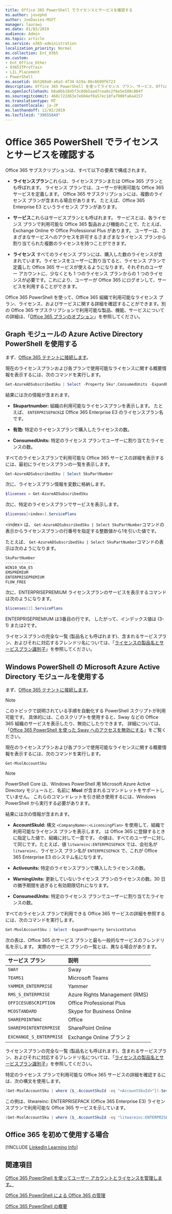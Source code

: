 ```yaml
---
title: Office 365 PowerShell でライセンスとサービスを確認する
ms.author: josephd
author: JoeDavies-MSFT
manager: laurawi
ms.date: 01/03/2019
audience: Admin
ms.topic: article
ms.service: o365-administration
localization_priority: Normal
ms.collection: Ent_O365
ms.custom:
- Ent_Office_Other
- O365ITProTrain
- LIL_Placement
- PowerShell
ms.assetid: bb5260a9-a6a3-4f34-b19a-06c6699f6723
description: Office 365 PowerShell を使ってライセンス プラン、サービス、Office 365 組織で利用可能なライセンスについての情報を確認する方法について説明します。
ms.openlocfilehash: b8a0bb1845f3c0db5aa47cea0c2f6e5e580c804f
ms.sourcegitcommit: 460c722d63e7e604ef0a57ec18fa7900fa6a4157
ms.translationtype: MT
ms.contentlocale: ja-JP
ms.lasthandoff: 12/02/2019
ms.locfileid: "39655849"
---
```

# <a name="view-licenses-and-services-with-office-365-powershell"></a>Office 365 PowerShell でライセンスとサービスを確認する

Office 365 サブスクリプションは、すべて以下の要素で構成されます。

- **ライセンスプラン**これらは、ライセンスプランまたは Office 365 プランとも呼ばれます。 ライセンス プランでは、ユーザーが利用可能な Office 365 サービスを定義します。 Office 365 サブスクリプションには、複数のライセンス プランが含まれる場合があります。 たとえば、Office 365 Enterprise E3 というライセンス プランがあります。
    
- **サービス**これらはサービスプランとも呼ばれます。 サービスとは、各ライセンス プランで利用可能な Office 365 製品および機能のことで、たとえば、Exchange Online や Office Professional Plus があります。 ユーザーは、さまざまなサービスへのアクセスを許可するさまざまなライセンス プランから割り当てられた複数のライセンスを持つことができます。
    
- **ライセンス** すべてのライセンス プランには、購入した数のライセンスが含まれています。ライセンスをユーザーに割り当てると、ライセンス プランで定義した Office 365 サービスが使えるようになります。それぞれのユーザー アカウントに、少なくとも 1 つのライセンス プランからの 1 つのライセンスが必要です。これにより、ユーザーが Office 365 にログオンして、サービスを利用することができます。
    
Office 365 PowerShell を使って、Office 365 組織で利用可能なライセンス プラン、ライセンス、およびサービスに関する詳細を確認することができます。別の Office 365 サブスクリプションで利用可能な製品、機能、サービスについての詳細は、「[Office 365 プランのオプション](https://go.microsoft.com/fwlink/p/?LinkId=691147)」を参照してください。


## <a name="use-the-azure-active-directory-powershell-for-graph-module"></a>Graph モジュールの Azure Active Directory PowerShell を使用する

まず、[Office 365 テナントに接続します](connect-to-office-365-powershell.md#connect-with-the-azure-active-directory-powershell-for-graph-module)。
  
現在のライセンスプランおよび各プランで使用可能なライセンスに関する概要情報を表示するには、次のコマンドを実行します。
  
```powershell
Get-AzureADSubscribedSku | Select -Property Sku*,ConsumedUnits -ExpandProperty PrepaidUnits
```

結果には次の情報が含まれます。
  
- **Skupartnumber:** 組織の利用可能なライセンスプランを表示します。 たとえば、 `ENTERPRISEPACK`は Office 365 Enterprise E3 のライセンスプラン名です。
    
- **有効:** 特定のライセンスプランで購入したライセンスの数。
    
- **ConsumedUnits:** 特定のライセンス プランでユーザーに割り当てたライセンスの数。
    
すべてのライセンスプランで利用可能な Office 365 サービスの詳細を表示するには、最初にライセンスプランの一覧を表示します。

```powershell
Get-AzureADSubscribedSku | Select SkuPartNumber
```

次に、ライセンスプラン情報を変数に格納します。

```powershell
$licenses = Get-AzureADSubscribedSku
```

次に、特定のライセンスプランでサービスを表示します。

```powershell
$licenses[<index>].ServicePlans
```

\<index> は、 `Get-AzureADSubscribedSku | Select SkuPartNumber`コマンドの表示からライセンスプランの行番号を指定する整数値から1を引いた値です。

たとえば、 `Get-AzureADSubscribedSku | Select SkuPartNumber`コマンドの表示は次のようになります。

```powershell
SkuPartNumber
-------------
WIN10_VDA_E5
EMSPREMIUM
ENTERPRISEPREMIUM
FLOW_FREE
```

次に、ENTERPRISEPREMIUM ライセンスプランのサービスを表示するコマンドは次のようになります。

```powershell
$licenses[2].ServicePlans
```

ENTERPRISEPREMIUM は3番目の行です。 したがって、インデックス値は (3-1) または2です。

ライセンスプランの完全な一覧 (製品名とも呼ばれます)、含まれるサービスプラン、およびそれに対応するフレンドリ名については、「[ライセンスの製品名とサービスプラン識別子](https://docs.microsoft.com/azure/active-directory/users-groups-roles/licensing-service-plan-reference)」を参照してください。

## <a name="use-the-microsoft-azure-active-directory-module-for-windows-powershell"></a>Windows PowerShell の Microsoft Azure Active Directory モジュールを使用する

まず、[Office 365 テナントに接続します](connect-to-office-365-powershell.md#connect-with-the-microsoft-azure-active-directory-module-for-windows-powershell)。

>[!Note]
>このトピックで説明されている手順を自動化する PowerShell スクリプトが利用可能です。 具体的には、このスクリプトを使用すると、Sway などの Office 365 組織のサービスを表示したり、無効にしたりできます。 詳細については、「[Office 365 PowerShell を使った Sway へのアクセスを無効にする](disable-access-to-sway-with-office-365-powershell.md)」をご覧ください。
>
    
現在のライセンスプランおよび各プランで使用可能なライセンスに関する概要情報を表示するには、次のコマンドを実行します。
  
```powershell
Get-MsolAccountSku
```

>[!Note]
>PowerShell Core は、Windows PowerShell 用 Microsoft Azure Active Directory モジュールと、名前に **Msol** が含まれるコマンドレットをサポートしていません。 これらのコマンドレットを引き続き使用するには、Windows PowerShell から実行する必要があります。
>

結果には次の情報が含まれます。
  
- **AccountSkuId:** 構文 `<CompanyName>:<LicensingPlan>` を使用して、組織で利用可能なライセンス プランを表示します。_<CompanyName>_ は Office 365 に登録するときに指定した値で、組織に対して一意です。_<LicensingPlan>_ の値は、すべてのユーザーに対して同じです。たとえば、値 `litwareinc:ENTERPRISEPACK` では、会社名が `litwareinc`、ライセンス プラン名が `ENTERPRISEPACK` で、これが Office 365 Enterprise E3 のシステム名になります。
    
- **Activeunits:** 特定のライセンスプランで購入したライセンスの数。
    
- **WarningUnits:** 更新していないライセンス プランのライセンスの数。30 日の猶予期間を過ぎると有効期限切れになります。
    
- **ConsumedUnits:** 特定のライセンス プランでユーザーに割り当てたライセンスの数。
    
すべてのライセンス プランで利用できる Office 365 サービスの詳細を参照するには、次のコマンドを実行します。
  
```powershell
Get-MsolAccountSku | Select -ExpandProperty ServiceStatus
```

次の表は、Office 365 のサービス プランと最も一般的なサービスのフレンドリ名を示します。 実際のサービス プランの一覧とは、異なる場合があります。 
  
|**サービス プラン**|**説明**|
|:-----|:-----|
| `SWAY` <br/> |Sway  <br/> |
| `TEAMS1` <br/> |Microsoft Teams  <br/> |
| `YAMMER_ENTERPRISE` <br/> |Yammer  <br/> |
| `RMS_S_ENTERPRISE` <br/> |Azure Rights Management (RMS)  <br/> |
| `OFFICESUBSCRIPTION` <br/> |Office Professional Plus  <br/> |
| `MCOSTANDARD` <br/> |Skype for Business Online  <br/> |
| `SHAREPOINTWAC` <br/> |Office  <br/> |
| `SHAREPOINTENTERPRISE` <br/> |SharePoint Online  <br/> |
| `EXCHANGE_S_ENTERPRISE` <br/> |Exchange Online プラン 2  <br/> |
   
ライセンスプランの完全な一覧 (製品名とも呼ばれます)、含まれるサービスプラン、およびそれに対応するフレンドリ名については、「[ライセンスの製品名とサービスプラン識別子](https://docs.microsoft.com/azure/active-directory/users-groups-roles/licensing-service-plan-reference)」を参照してください。

特定のライセンス プランで利用可能な Office 365 サービスの詳細を確認するには、次の構文を使用します。
  
```powershell
(Get-MsolAccountSku | where {$_.AccountSkuId -eq "<AccountSkuId>"}).ServiceStatus
```

この例は、litwareinc: ENTERPRISEPACK (Office 365 Enterprise E3) ライセンスプランで利用可能な Office 365 サービスを示しています。
  
```powershell
(Get-MsolAccountSku | where {$_.AccountSkuId -eq "litwareinc:ENTERPRISEPACK"}).ServiceStatus
```


## <a name="new-to-office-365"></a>Office 365 を初めて使用する場合

[!INCLUDE [LinkedIn Learning Info](../common/office/linkedin-learning-info.md)]
   
## <a name="see-also"></a>関連項目

[Office 365 PowerShell を使ってユーザー アカウントとライセンスを管理します。](manage-user-accounts-and-licenses-with-office-365-powershell.md)
  
[Office 365 PowerShell による Office 365 の管理](manage-office-365-with-office-365-powershell.md)
  
[Office 365 PowerShell の概要](getting-started-with-office-365-powershell.md)
